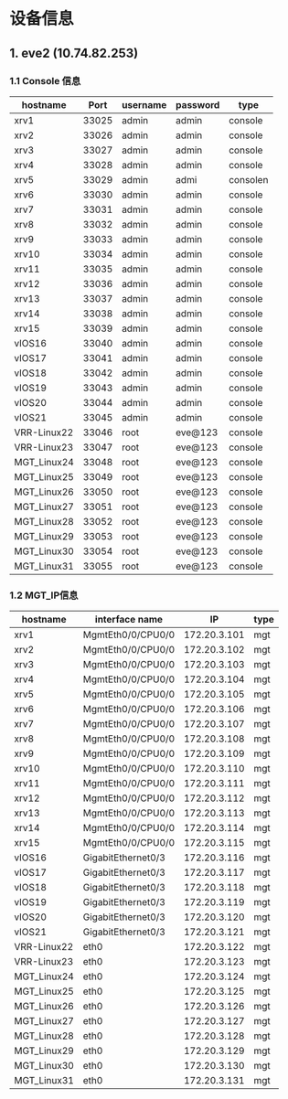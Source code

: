 # 设备信息


## 1. eve2 (10.74.82.253)
### 1.1 Console 信息
hostname | Port | username | password  | type
---------|------|----------|---------  | ---
xrv1     | 33025| admin    | admin     |console
xrv2     | 33026 | admin    | admin|console
xrv3     | 33027 | admin    | admin|console
xrv4     | 33028 | admin    | admin|console
xrv5     | 33029 | admin    | admi|consolen
xrv6     | 33030 | admin    | admin|console
xrv7     | 33031 | admin    | admin|console
xrv8     | 33032 | admin    | admin|console
xrv9     | 33033 | admin    | admin|console
xrv10    | 33034 | admin    | admin|console
xrv11    | 33035 | admin    | admin|console
xrv12    | 33036 | admin    | admin|console
xrv13    | 33037 | admin    | admin|console
xrv14    | 33038 | admin    | admin|console
xrv15    | 33039 | admin    | admin|console
vIOS16   | 33040| admin    | admin|console
vIOS17    | 33041| admin    | admin|console
vIOS18    | 33042 | admin    | admin|console
vIOS19    | 33043 | admin    | admin|console
vIOS20   | 33044 | admin    | admin|console
vIOS21    | 33045 | admin    | admin|console
VRR-Linux22    | 33046 | root    | eve@123|console
VRR-Linux23    | 33047 | root    | eve@123|console
MGT_Linux24    | 33048 | root    | eve@123|console
MGT_Linux25    | 33049 | root    | eve@123|console
MGT_Linux26    | 33050 | root    | eve@123|console
MGT_Linux27    | 33051 | root    | eve@123|console
MGT_Linux28    | 33052 | root    | eve@123|console
MGT_Linux29    | 33053 | root    | eve@123|console
MGT_Linux30    | 33054 | root    | eve@123|console
MGT_Linux31    | 33055 | root    | eve@123|console

### 1.2 MGT_IP信息
hostname      | interface name | IP           | type
--------------| ---------------|--------------| ----
xrv1  | MgmtEth0/0/CPU0/0      | 172.20.3.101 |mgt 
xrv2  | MgmtEth0/0/CPU0/0      | 172.20.3.102 |mgt 
xrv3  | MgmtEth0/0/CPU0/0      | 172.20.3.103  |mgt
xrv4  | MgmtEth0/0/CPU0/0      | 172.20.3.104  |mgt
xrv5  | MgmtEth0/0/CPU0/0      | 172.20.3.105  |mgt
xrv6  | MgmtEth0/0/CPU0/0      | 172.20.3.106  |mgt
xrv7  | MgmtEth0/0/CPU0/0      | 172.20.3.107  |mgt
xrv8  | MgmtEth0/0/CPU0/0      | 172.20.3.108  |mgt
xrv9  | MgmtEth0/0/CPU0/0      | 172.20.3.109  |mgt
xrv10 | MgmtEth0/0/CPU0/0      | 172.20.3.110  |mgt
xrv11 | MgmtEth0/0/CPU0/0      | 172.20.3.111  |mgt
xrv12 | MgmtEth0/0/CPU0/0      | 172.20.3.112  |mgt
xrv13 | MgmtEth0/0/CPU0/0      | 172.20.3.113  |mgt
xrv14 | MgmtEth0/0/CPU0/0      | 172.20.3.114  |mgt
xrv15 | MgmtEth0/0/CPU0/0      | 172.20.3.115  |mgt
vIOS16| GigabitEthernet0/3      | 172.20.3.116  |mgt
vIOS17| GigabitEthernet0/3      | 172.20.3.117  |mgt
vIOS18| GigabitEthernet0/3      | 172.20.3.118  |mgt
vIOS19| GigabitEthernet0/3      | 172.20.3.119   |mgt
vIOS20| GigabitEthernet0/3      | 172.20.3.120   |mgt
vIOS21| GigabitEthernet0/3      | 172.20.3.121 |mgt
VRR-Linux22|eth0                | 172.20.3.122|mgt
VRR-Linux23|eth0                | 172.20.3.123|mgt
MGT_Linux24|eth0                | 172.20.3.124|mgt
MGT_Linux25|eth0                | 172.20.3.125|mgt
MGT_Linux26|eth0                | 172.20.3.126|mgt
MGT_Linux27|eth0                | 172.20.3.127|mgt
MGT_Linux28|eth0                | 172.20.3.128|mgt
MGT_Linux29|eth0                | 172.20.3.129|mgt
MGT_Linux30|eth0                | 172.20.3.130|mgt
MGT_Linux31|eth0                | 172.20.3.131|mgt
